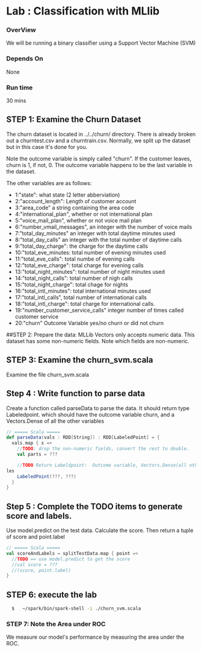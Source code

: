 <link rel='stylesheet' href='../../assets/css/main.css'/>

Lab : Classification with MLlib
===================================
### OverView
We will be running a binary classifier using a Support Vector Machine (SVM)

### Depends On
None

### Run time
30 mins


## STEP 1: Examine the Churn Dataset
The churn dataset is located in ../../churn/ directory.  There is already
broken out a churntest.csv and a churntrain.csv.  Normally, we split
up the dataset but in this case it's done for you.

Note the outcome variable is simply called "churn".  If the customer leaves,
churn is 1, if not, 0. The outcome variable happens to be the last variable in the dataset.

The other variables are as follows:
* 1:"state": what state (2 letter abberviation)
* 2:"account_length":  Length of customer account
* 3:"area_code" a string containing the area code 
* 4:"international_plan", whether or not international plan
* 5:"voice_mail_plan", whether or not voice mail plan
* 6:"number_vmail_messages", an integer with the number of voice mails
* 7:"total_day_minutes" an integer with total daytime minutes used
* 8:"total_day_calls" an integer with the total number of daytime calls
* 9:"total_day_charge": the charge for the daytime calls
* 10:"total_eve_minutes: total number of evening minutes used
* 11:"total_eve_calls": total numbe of evening calls
* 12:"total_eve_charge": total charge for evening calls
* 13:"total_night_minutes": total number of night minutes used
* 14:"total_night_calls": total number of nigh calls
* 15:"total_night_charge": total chage for nights
* 16:"total_intl_minutes": total international minutes used
* 17:"total_intl_calls", total number of international calls
* 18:"total_intl_charge": total charge for international calls.
* 19:"number_customer_service_calls" integer number of times called customer service 
* 20:"churn" Outcome Variable  yes/no churn or did not churn




##STEP 2: Prepare the data:
MLLib Vectors only accepts numeric data.  This dataset has some non-numeric fields.  Note which fields are non-numeric.

## STEP 3: Examine the churn_svm.scala
Examine the file churn_svm.scala

## Step 4 : Write function to parse data
Create a function called parseData to parse the data. It should return
type Labeledpoint. which should have the outcome variable churn,
and a Vectors.Dense of all the other variables

```scala
// ===== Scala =====
def parseData(vals : RDD[String]) : RDD[LabeledPoint] = {
  vals.map { s =>
    //TODO: drop the non-numeric fields, convert the rest to double.
    val parts = ???

    //TODO Return Labeldpoint:  Outcome variable, Vectors.Dense(all other variab
les
    LabeledPoint(???, ???)
  }
}
```

## Step 5 : Complete the TODO items to generate score and labels.

Use model.predict on the test data.  Calculate the score.  Then return a tuple of score and point.label

```scala
// ===== Scala =====
val scoreAndLabels = splitTestData.map { point =>
  //TODO == use model.predict to get the score
  //val score = ???
  //(score, point.label)
}

```


## STEP 6: execute the lab

```bash
  $   ~/spark/bin/spark-shell -i ./churn_svm.scala
```

### STEP 7: Note the Area under ROC

We measure our model's performance by measuring the area under the ROC.
